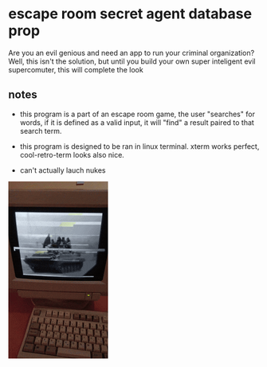 # escape room secret agent database prop

Are you an evil genious and need an app to run your criminal organization? 
Well, this isn't the solution, but until you build your own super inteligent evil supercomuter, this will complete the look

## notes
- this program is a part of an escape room game, the user "searches" for words, if it is defined as a valid input, it will "find" a result paired to that search term.

- this program is designed to be ran in linux terminal. xterm works perfect, cool-retro-term looks also nice.

- can't actually lauch nukes

![searching](/images/searching.gif "searching for the plans")

